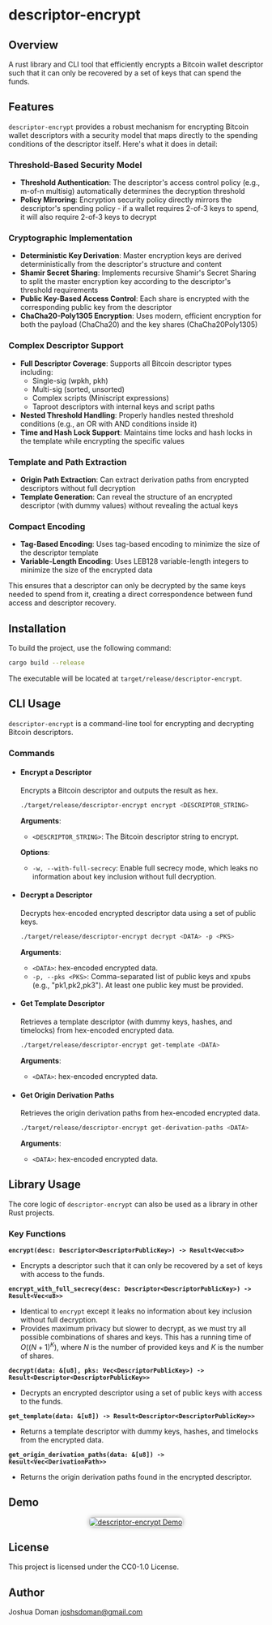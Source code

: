 # descriptor-encrypt

## Overview
A rust library and CLI tool that efficiently encrypts a Bitcoin wallet descriptor such that it can only be recovered by a set of keys that can spend the funds.

## Features

`descriptor-encrypt` provides a robust mechanism for encrypting Bitcoin wallet descriptors with a security model that maps directly to the spending conditions of the descriptor itself. Here's what it does in detail:

### Threshold-Based Security Model
- **Threshold Authentication**: The descriptor's access control policy (e.g., m-of-n multisig) automatically determines the decryption threshold
- **Policy Mirroring**: Encryption security policy directly mirrors the descriptor's spending policy - if a wallet requires 2-of-3 keys to spend, it will also require 2-of-3 keys to decrypt

### Cryptographic Implementation
- **Deterministic Key Derivation**: Master encryption keys are derived deterministically from the descriptor's structure and content
- **Shamir Secret Sharing**: Implements recursive Shamir's Secret Sharing to split the master encryption key according to the descriptor's threshold requirements
- **Public Key-Based Access Control**: Each share is encrypted with the corresponding public key from the descriptor
- **ChaCha20-Poly1305 Encryption**: Uses modern, efficient encryption for both the payload (ChaCha20) and the key shares (ChaCha20Poly1305)

### Complex Descriptor Support
- **Full Descriptor Coverage**: Supports all Bitcoin descriptor types including:
  - Single-sig (wpkh, pkh)
  - Multi-sig (sorted, unsorted)
  - Complex scripts (Miniscript expressions)
  - Taproot descriptors with internal keys and script paths
- **Nested Threshold Handling**: Properly handles nested threshold conditions (e.g., an OR with AND conditions inside it)
- **Time and Hash Lock Support**: Maintains time locks and hash locks in the template while encrypting the specific values

### Template and Path Extraction
- **Origin Path Extraction**: Can extract derivation paths from encrypted descriptors without full decryption
- **Template Generation**: Can reveal the structure of an encrypted descriptor (with dummy values) without revealing the actual keys

### Compact Encoding
- **Tag-Based Encoding**: Uses tag-based encoding to minimize the size of the descriptor template
- **Variable-Length Encoding**: Uses LEB128 variable-length integers to minimize the size of the encrypted data

This ensures that a descriptor can only be decrypted by the same keys needed to spend from it, creating a direct correspondence between fund access and descriptor recovery.

## Installation
To build the project, use the following command:
```bash
cargo build --release
```
The executable will be located at `target/release/descriptor-encrypt`.

## CLI Usage

`descriptor-encrypt` is a command-line tool for encrypting and decrypting Bitcoin descriptors.

### Commands

*   #### Encrypt a Descriptor
    Encrypts a Bitcoin descriptor and outputs the result as hex.
    ```bash
    ./target/release/descriptor-encrypt encrypt <DESCRIPTOR_STRING>
    ```
    **Arguments**:
    *   `<DESCRIPTOR_STRING>`: The Bitcoin descriptor string to encrypt.

    **Options**:
    *   `-w, --with-full-secrecy`: Enable full secrecy mode, which leaks no information about key inclusion without full decryption.

*   #### Decrypt a Descriptor
    Decrypts hex-encoded encrypted descriptor data using a set of public keys.
    ```bash
    ./target/release/descriptor-encrypt decrypt <DATA> -p <PKS>
    ```
    **Arguments**:
    *   `<DATA>`: hex-encoded encrypted data.
    *   `-p, --pks <PKS>`: Comma-separated list of public keys and xpubs (e.g., "pk1,pk2,pk3"). At least one public key must be provided.

*   #### Get Template Descriptor
    Retrieves a template descriptor (with dummy keys, hashes, and timelocks) from hex-encoded encrypted data.
    ```bash
    ./target/release/descriptor-encrypt get-template <DATA>
    ```
    **Arguments**:
    *   `<DATA>`: hex-encoded encrypted data.

*   #### Get Origin Derivation Paths
    Retrieves the origin derivation paths from hex-encoded encrypted data.
    ```bash
    ./target/release/descriptor-encrypt get-derivation-paths <DATA>
    ```
    **Arguments**:
    *   `<DATA>`: hex-encoded encrypted data.

## Library Usage

The core logic of `descriptor-encrypt` can also be used as a library in other Rust projects.

### Key Functions

**`encrypt(desc: Descriptor<DescriptorPublicKey>) -> Result<Vec<u8>>`**
    
* Encrypts a descriptor such that it can only be recovered by a set of keys with access to the funds.

**`encrypt_with_full_secrecy(desc: Descriptor<DescriptorPublicKey>) -> Result<Vec<u8>>`**

* Identical to `encrypt` except it leaks no information about key inclusion without full decryption.
* Provides maximum privacy but slower to decrypt, as we must try all possible combinations of shares and keys. This has a running time of $O((N+1)^K)$, where $N$ is the number of provided keys and $K$ is the number of shares.

**`decrypt(data: &[u8], pks: Vec<DescriptorPublicKey>) -> Result<Descriptor<DescriptorPublicKey>>`**

* Decrypts an encrypted descriptor using a set of public keys with access to the funds.

**`get_template(data: &[u8]) -> Result<Descriptor<DescriptorPublicKey>>`**

* Returns a template descriptor with dummy keys, hashes, and timelocks from the encrypted data.

**`get_origin_derivation_paths(data: &[u8]) -> Result<Vec<DerivationPath>>`**

* Returns the origin derivation paths found in the encrypted descriptor.

## Demo

<div align="center">
  <a href="https://www.youtube.com/watch?v=ankTi65Y-EA" target="_blank">
    <img src="https://img.youtube.com/vi/ankTi65Y-EA/maxresdefault.jpg" alt="descriptor-encrypt Demo" style="max-width: 100%; box-shadow: 0 0 10px rgba(0,0,0,0.4); border-radius: 5px;">
  </a>
</div>

## License
This project is licensed under the CC0-1.0 License.

## Author
Joshua Doman <joshsdoman@gmail.com>